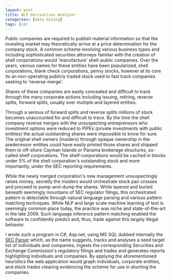```yaml
---
layout: post
title: NLP Derivatives Analyzer
categories: [data mining]
tags: [c#]
---
```


Public companies are required to publish material information so that the investing market may theoretically arrive at a price determination for the company stock. A common scheme involving various business types and including sophisticated securities attorneys familiar with the creation of shell corporations would 'manufacture' shell-public companies. Over the years, various names for these entities have been popularized, shell corporations, blank check corporations, penny stocks, however at its core its an non-operating publicly traded stock used to fast track companies seeking to 'reverse-merge'.

Shares of these companies are easily concealed and difficult to track through the many corporate actions including issuing, retiring, reverse splits, forward splits, usually over multiple and layered entities.

Through a serious of forward splits and reverse splits millions of stock becomes unaccounted for and difficult to trace. By the time the shell company reverse merges with the unsuspecting entrepreneurs who investment options were reduced to PIPEs (private investments with public entities) the actual outstanding shares were impossible to know for sure.  The original shell owners (insiders) through opaque ownership in the predecessor entities could have easily printed those shares and shipped them to off-shore Cayman Islands or Panama brokerage structures, so-called shelf corporations.  The shelf-corporations would be cached in blocks under 5% of the shell corporation's outstanding stock and more importantly, under the SEC reporting requirements. 

While the newly merged corporation's new management unsuspectingly raises money, secretly the insiders would orchestrate stock pair crosses and proceed to pump-and-dump the shares. While layered and buried beneath seemingly mountains of SEC regulator filings, this orchestrated pattern is detectable through natural language parsing and various pattern matching techniques. While NLP and large scale machine learning of text is seemingly common place today, the practice was niche and state-of-the-art in the late 2009.  Such language inference pattern matching enabled the software to confidently predict and, thus, trade against this largely illegal behavior. 

I wrote such a program in C#, Asp.net, using MS SQL dubbed internally the [SEC Parser](https://github.com/pleasemarkdarkly/sec_parser) which, as the name suggests, tracks and analyses a seed target list of individuals and companies, ingests the corresponding Securities and Exchange Commission's regulatory filings and trades and generates reports highlighting individuals and companies.  By applying the aforementioned heuristics the web application would graph individuals, corporate entities, and stock trades clearing evidencing the scheme for use in shorting the companies.
